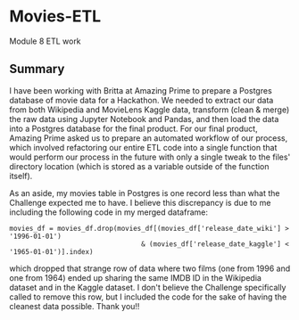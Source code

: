 # Movies-ETL
Module 8 ETL work


## Summary

I have been working with Britta at Amazing Prime to prepare a Postgres database of movie data for a Hackathon. We needed to extract our data from both Wikipedia and MovieLens Kaggle data, transform (clean & merge) the raw data using Jupyter Notebook and Pandas, and then load the data into a Postgres database for the final product. For our final product, Amazing Prime asked us to prepare an automated workflow of our process, which involved refactoring our entire ETL code into a single function that would perform our process in the future with only a single tweak to the files' directory location (which is stored as a variable outside of the function itself). 


As an aside, my movies table in Postgres is one record less than what the Challenge expected me to have. I believe this discrepancy is due to me including the following code in my merged dataframe: 

    movies_df = movies_df.drop(movies_df[(movies_df['release_date_wiki'] > '1996-01-01') 
                                     & (movies_df['release_date_kaggle'] < '1965-01-01')].index)

which dropped that strange row of data where two films (one from 1996 and one from 1964) ended up sharing the same IMDB ID in the Wikipedia dataset and in the Kaggle dataset. I don't believe the Challenge specifically called to remove this row, but I included the code for the sake of having the cleanest data possible. Thank you!! 
